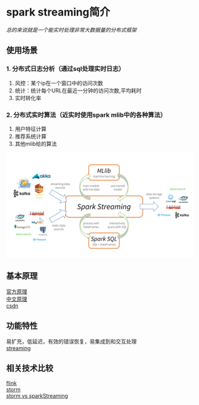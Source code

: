 # spark streaming简介
*总的来说就是一个能实时处理非常大数据量的分布式框架*

## 使用场景

### 1. 分布式日志分析（通过sql处理实时日志）
1. 风控：某个ip在一个窗口中的访问次数
2. 统计：统计每个URL在最近一分钟的访问次数,平均耗时
3. 实时转化率

### 2. 分布式实时算法（近实时使用spark mlib中的各种算法）
1. 用户特征计算
2. 推荐系统计算
3. 其他mlib给的算法

![struct](img/struct.png)

## 基本原理
[官方原理](http://spark.apache.org/docs/latest/streaming-programming-guide.html)  
[中文原理](http://ifeve.com/spark-streaming-2/)  
[csdn](http://m.blog.csdn.net/article/details?id=49047785)

## 功能特性
易扩充，低延迟，有效的错误恢复，易集成到和交互处理  
[streaming](http://spark.apache.org/streaming/)

## 相关技术比较
[flink](https://flink.apache.org/)  
[storm](http://storm.apache.org/)  
[storm vs sparkStreaming](http://kakack.github.io/2015/10/Spark-Streaming%E4%B8%8EApache-Storm%E8%AF%A6%E7%BB%86%E6%AF%94%E8%BE%83/)
